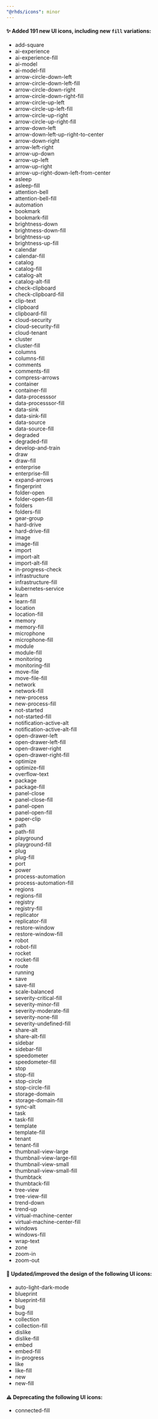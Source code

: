 ```yaml
---
"@rhds/icons": minor
---
```


#### ✨ Added 191 new UI icons, including new `fill` variations:

- add-square
- ai-experience
- ai-experience-fill
- ai-model
- ai-model-fill
- arrow-circle-down-left
- arrow-circle-down-left-fill
- arrow-circle-down-right
- arrow-circle-down-right-fill
- arrow-circle-up-left
- arrow-circle-up-left-fill
- arrow-circle-up-right
- arrow-circle-up-right-fill
- arrow-down-left
- arrow-down-left-up-right-to-center
- arrow-down-right
- arrow-left-right
- arrow-up-down
- arrow-up-left
- arrow-up-right
- arrow-up-right-down-left-from-center
- asleep
- asleep-fill
- attention-bell
- attention-bell-fill
- automation
- bookmark
- bookmark-fill
- brightness-down
- brightness-down-fill
- brightness-up
- brightness-up-fill
- calendar
- calendar-fill
- catalog
- catalog-fill
- catalog-alt
- catalog-alt-fill
- check-clipboard
- check-clipboard-fill
- clip-text
- clipboard
- clipboard-fill
- cloud-security
- cloud-security-fill
- cloud-tenant
- cluster
- cluster-fill
- columns
- columns-fill
- comments
- comments-fill
- compress-arrows
- container
- container-fill
- data-processsor
- data-processsor-fill
- data-sink
- data-sink-fill
- data-source
- data-source-fill
- degraded
- degraded-fill
- develop-and-train
- draw
- draw-fill
- enterprise
- enterprise-fill
- expand-arrows
- fingerprint
- folder-open
- folder-open-fill
- folders
- folders-fill
- gear-group
- hard-drive
- hard-drive-fill
- image
- image-fill
- import
- import-alt
- import-alt-fill
- in-progress-check
- infrastructure
- infrastructure-fill
- kubernetes-service
- learn
- learn-fill
- location
- location-fill
- memory
- memory-fill
- microphone
- microphone-fill
- module
- module-fill
- monitoring
- monitoring-fill
- move-file
- move-file-fill
- network
- network-fill
- new-process
- new-process-fill
- not-started
- not-started-fill
- notification-active-alt
- notification-active-alt-fill
- open-drawer-left
- open-drawer-left-fill
- open-drawer-right
- open-drawer-right-fill
- optimize
- optimize-fill
- overflow-text
- package
- package-fill
- panel-close
- panel-close-fill
- panel-open
- panel-open-fill
- paper-clip
- path
- path-fill
- playground
- playground-fill
- plug
- plug-fill
- port
- power
- process-automation
- process-automation-fill
- regions
- regions-fill
- registry
- registry-fill
- replicator
- replicator-fill
- restore-window
- restore-window-fill
- robot
- robot-fill
- rocket
- rocket-fill
- route
- running
- save
- save-fill
- scale-balanced
- severity-critical-fill
- severity-minor-fill
- severity-moderate-fill
- severity-none-fill
- severity-undefined-fill
- share-alt
- share-alt-fill
- sidebar
- sidebar-fill
- speedometer
- speedometer-fill
- stop
- stop-fill
- stop-circle
- stop-circle-fill
- storage-domain
- storage-domain-fill
- sync-alt
- task
- task-fill
- template
- template-fill
- tenant
- tenant-fill
- thumbnail-view-large
- thumbnail-view-large-fill
- thumbnail-view-small
- thumbnail-view-small-fill
- thumbtack
- thumbtack-fill
- tree-view
- tree-view-fill
- trend-down
- trend-up
- virtual-machine-center
- virtual-machine-center-fill
- windows
- windows-fill
- wrap-text
- zone
- zoom-in
- zoom-out

#### 🎨 Updated/improved the design of the following UI icons:

- auto-light-dark-mode
- blueprint
- blueprint-fill
- bug
- bug-fill
- collection
- collection-fill
- dislike
- dislike-fill
- embed
- embed-fill
- in-progress
- like
- like-fill
- new
- new-fill

#### ⚠️ Deprecating the following UI icons:

- connected-fill